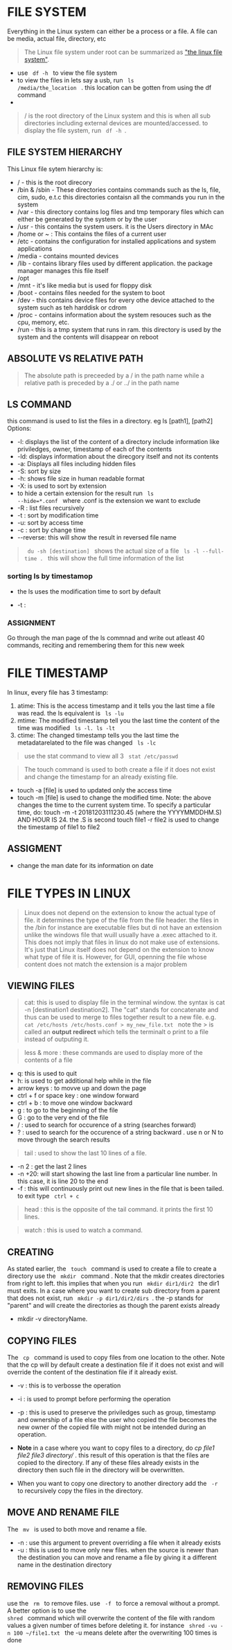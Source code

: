 
# FILE SYSTEM
  Everything in the Linux system can either be a process or a file. A file can be media, actual file, directory, etc
> The Linux file system under root can be summarized as ["the linux file system"](https://prnt.sc/DB1e0mCwTRw4).
  * use <code> df -h </code> to view the file system
  * to view the files in lets say a usb, run <code> ls /media/the_location </code> . this location can be gotten from using the df command
  *   

> / is the root directory of the Linux system and this is when all sub directories including external devices are mounted/accessed. 
to display the file system, run <code> df -h </code>. 

## FILE SYSTEM HIERARCHY
  This Linux file sytem hierarchy is:
  * / - this is the root direcory
  * /bin & /sbin - These directories contains commands such as the ls, file, cim, sudo, e.t.c this directories contaisn all the commands you run in the system
  * /var - this directory contains log files and tmp temporary files which can either be generated by the system or by the user
  * /usr - this contains the system users. it is the Users directory in MAc
  * /home or ~ : This contains the files of a current user
  * /etc - contains the configuration for installed applications and system applications
  * /media - contains mounted devices
  * /lib - contains library files used by different application. the package manager manages this file itself
  * /opt
  * /mnt - it's like media but is used for floppy disk
  * /boot - contains files needed for the system to boot
  * /dev - this contains device files for every othe device attached to the system such as teh harddisk or cdrom
  * /proc - contains information about the system resouces such as the cpu, memory, etc.
  * /run - this is a tmp system that runs in ram. this directory is used by the system and the contents will disappear on reboot

  ## ABSOLUTE VS RELATIVE PATH
  > The absolute path is preceeded by a / in the path name while a relative path is preceded by a ./ or ../ in the path name

  ## LS COMMAND
  this command is used to list the files in a directory. eg ls [path1], [path2]
  Options:
  * -l: displays the list of the content of a directory include information like priviledges, owner, timestamp of each of the contents
  * -ld: displays information about the direcgory itself and not its contents
  * -a: Displays all files including hidden files 
  * -S: sort by size
  * -h: shows file size in human readable format
  * -X: is used to sort by extension
  * to hide a certain extension for the result run <code> ls --hide=*.conf </code> where .conf is the extension we want to exclude
  * -R : list files recursively
  * -t : sort by modification time
  * -u: sort by access time
  * -c : sort by change time
  * --reverse: this will show the result in reversed file name

  > <code> du -sh [destination] </code> shows the actual size of a file
  > <code> ls -l --full-time . </code> this will show the full time information of the list

  ### sorting ls by timestamop
  - the ls uses the modification time to sort by default
  * -t : 


### ASSIGNMENT
Go through the man page of the ls commnad and write out atleast 40 commands, reciting and remembering them for this new week


# FILE TIMESTAMP
In linux, every file has 3 timestamp:
1.  atime: This is the access timestamp and it tells you the last time a file was read. the ls equivalent is <code> ls -lu </code>
2.  mtime: The modified timestamp tell you the last time the content of the time was modified <code> ls -l. ls -lt </code>
3.  ctime: The changed timestamp tells you the last time the metadatarelated to the file was changed <code> ls -lc </code>

> use the stat command to view all 3 <code> stat /etc/passwd </code>

> The touch command is used to both create a file if it does not exist and change the timestamp for an already existing file.
  *  touch -a [file] is used to updated only the access time
  *  touch -m [file] is used to change the modified time.
    Note: the above changes the time to the current system time. To specify a particular time, do:
    touch -m -t 20181203111230.45 (where the YYYYMMDDHM.S) AND HOUR IS 24. the .S is second
    touch file1 -r file2 is used to change the timestamp of file1 to file2 



## ASSIGMENT
* change the man date for its information on date


# FILE TYPES IN LINUX
> Linux does not depend on the extension to know the actual type of file. it determines the type of the file from the file header. the files in the /bin for instance are executable files but di not have an extension unlike the windows file that wuill usually have a .exec attached to it. This does not imply that files in linux do not make use of extensions. It's just that Linux itself does not depend on the extension to know what type of file it is. However, for GUI, openning the file whose content does not match the extension is a major problem

## VIEWING FILES
> cat: this is used to display file in the terminal window. the syntax is cat -n [destination1 destination2]. The "cat" stands for concatenate and thus can be used to merge to files together result to a new file. e.g. <code> cat /etc/hosts /etc/hosts.conf > my_new_file.txt </code> note the > is called an <Strong> output redirect </Strong> which tells the terminalt o print to a file instead of outputing it.

> less & more : these commands are used to display more of the contents of a file
  * q: this is used to quit
  * h: is used to get additional help while in the file
  * arrow keys : to movve up and down the page
  * ctrl + f or space key : one window forward
  * ctrl + b :  to move one window backward
  * g : to go to the beginning of the file
  * G : go to the very end of the file
  * / : used to search for occurence of a string (searches forward)
  *  ? : used to search for the occurence of a string backward . use n or N to move through the search results

> tail : used to show the last 10 lines of a file.
  * -n 2 : get the last 2 lines
  * -n +20: will start showing the last line from a particular line number. In this case, it is line 20 to the end
  * -f : this will continuously print out new lines in the file that is been tailed. to exit type <code> ctrl + c </code>

> head : this is the opposite of the tail command. it prints the first 10 lines.

>watch : this is used to watch a command.

## CREATING 
As stated earlier, the <code> touch </code> command is used to create a file
to create a directory use the <code> mkdir </code> command . Note that the mkdir creates directories from right to left. this implies that when you run <code> mkdir dir1/dir2 </code> the dir1 must exits. In a case where you want to create sub directory from a parent that does not exist, run <code> mkdir -p dir1/dir2/dirs </code>. the -p stands for "parent" and will create the directories as though the parent exists already
* mkdir -v directoryName. 

## COPYING FILES
The <code> cp </code> command is used to copy files from one location to the other. Note that the cp will by default create a destination file if it does not exist and will override the content of the destination file if it already exist.
* -v : this is to verbosse the operation
* -i : is used to prompt before performing the operation
* -p : this is used to preserve the priviledges such as group, timestamp and ownership of a file else the user who copied the file becomes the new owner of the copied file with might not be intended during an operation.

* <Strong> Note </Strong> in a case where you want to copy files to a directory, do <i> cp file1 file2 file3 directory/ </i>. this result of this operation is that the files are copied to the directory. If any of these files already exists in the directory then such file in the directory will be overwritten.
* When you want to copy one directory to another directory add the <code > -r </code> to recursively copy the files in the directory.

## MOVE AND RENAME FILE
The <code> mv </code> is used to both move and rename a file.
* -n : use this argument to prevent overriding a file when it already exists
*  -u : this is used to move only new files. when the source is newer than the destination
you can move and rename a file by giving it a different name in the destination directory

## REMOVING FILES
use the <code> rm </code> to remove files. use <code> -f </code> to force a removal without a prompt.
A better option is to use the <code> shred </code> command which will overwrite the content of the file with random values a given number of times before deleting it. for instance <code> shred -vu -n 100 ~/file1.txt </code> the -u means delete after the overwriting 100 times is done